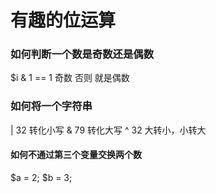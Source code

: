 有趣的位运算
===

### 如何判断一个数是奇数还是偶数
$i & 1 == 1  奇数 否则 就是偶数

### 如何将一个字符串 
 | 32  转化小写
 & 79 转化大写
 ^ 32 大转小，小转大

#### 如何不通过第三个变量交换两个数
$a = 2;
$b = 3;